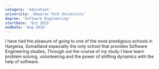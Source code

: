 ```yaml
---
category: 'education'
university: 'Abaarso Tech University'
degree: 'Software Engineering'
startDate: 'Oct 2015'
endDate: 'Aug 2018'
---
```


I have had the pleasure of going to one of the most prestigious schools in Hargeisa, Somaliland especially the only school that provides Software Engineering studies, Through out the course of my study I have learn problem solving, volunteering and the power of shifting dynamics with the help of software.

